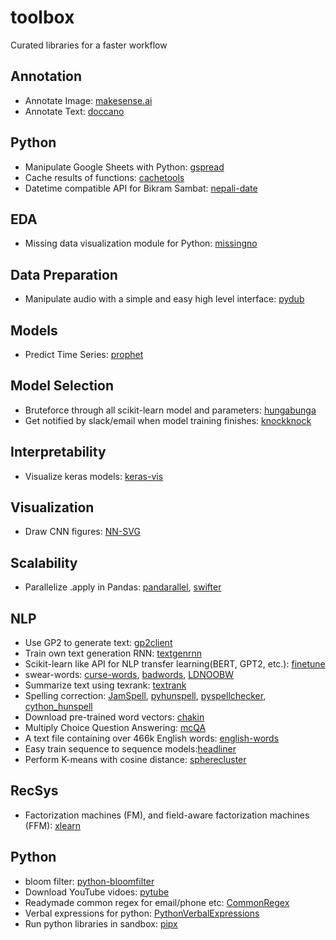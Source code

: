 # toolbox
Curated libraries for a faster workflow

## Annotation
- Annotate Image: [makesense.ai](https://www.makesense.ai/) 
- Annotate Text: [doccano](https://doccano.herokuapp.com/)

## Python
- Manipulate Google Sheets with Python: [gspread](https://github.com/burnash/gspread)
- Cache results of functions: [cachetools](https://pypi.org/project/cachetools/)
- Datetime compatible API for Bikram Sambat: [nepali-date](https://github.com/arneec/nepali-date)

## EDA
- Missing data visualization module for Python: [missingno](https://github.com/ResidentMario/missingno)

## Data Preparation
- Manipulate audio with a simple and easy high level interface: [pydub](https://github.com/jiaaro/pydub)

## Models
- Predict Time Series: [prophet](https://facebook.github.io/prophet/docs/quick_start.html#python-api)

## Model Selection
- Bruteforce through all scikit-learn model and parameters: [hungabunga](https://github.com/ypeleg/HungaBunga)
- Get notified by slack/email when model training finishes: [knockknock](https://github.com/huggingface/knockknock)

## Interpretability
- Visualize keras models: [keras-vis](https://github.com/raghakot/keras-vis)

## Visualization
- Draw CNN figures: [NN-SVG](http://alexlenail.me/NN-SVG/LeNet.html)

## Scalability
- Parallelize .apply in Pandas: [pandarallel](https://github.com/nalepae/pandarallel), [swifter](https://github.com/jmcarpenter2/swifter)
  
## NLP
- Use GP2 to generate text: [gp2client](https://github.com/rish-16/gpt2client)
- Train own text generation RNN: [textgenrnn](https://github.com/minimaxir/textgenrnn)
- Scikit-learn like API for NLP transfer learning(BERT, GPT2, etc.): [finetune](https://github.com/IndicoDataSolutions/finetune)
- swear-words: [curse-words](https://github.com/reimertz/curse-words), [badwords](https://github.com/MauriceButler/badwords), [LDNOOBW](https://github.com/LDNOOBW/List-of-Dirty-Naughty-Obscene-and-Otherwise-Bad-Words)
- Summarize text using texrank: [textrank](https://github.com/summanlp/textrank)
- Spelling correction: [JamSpell](https://github.com/bakwc/JamSpell), [pyhunspell](https://github.com/blatinier/pyhunspell), [pyspellchecker](https://github.com/barrust/pyspellchecker), [cython_hunspell](https://github.com/MSeal/cython_hunspell)
- Download pre-trained word vectors: [chakin](https://github.com/chakki-works/chakin)
- Multiply Choice Question Answering: [mcQA](https://github.com/mcQA-suite/mcQA)
- A text file containing over 466k English words: [english-words](https://github.com/dwyl/english-words)
- Easy train sequence to sequence models:[headliner](https://github.com/as-ideas/headliner)
- Perform K-means with cosine distance: [spherecluster](https://github.com/jasonlaska/spherecluster)

## RecSys
- Factorization machines (FM), and field-aware factorization machines (FFM): [xlearn](https://github.com/aksnzhy/xlearn)

## Python
- bloom filter: [python-bloomfilter](https://github.com/jaybaird/python-bloomfilter)
- Download YouTube vidoes: [pytube](https://github.com/nficano/pytube)
- Readymade common regex for email/phone etc: [CommonRegex](https://github.com/madisonmay/CommonRegex)
- Verbal expressions for python: [PythonVerbalExpressions](https://github.com/VerbalExpressions/PythonVerbalExpressions)
- Run python libraries in sandbox: [pipx](https://github.com/pipxproject/pipx)
